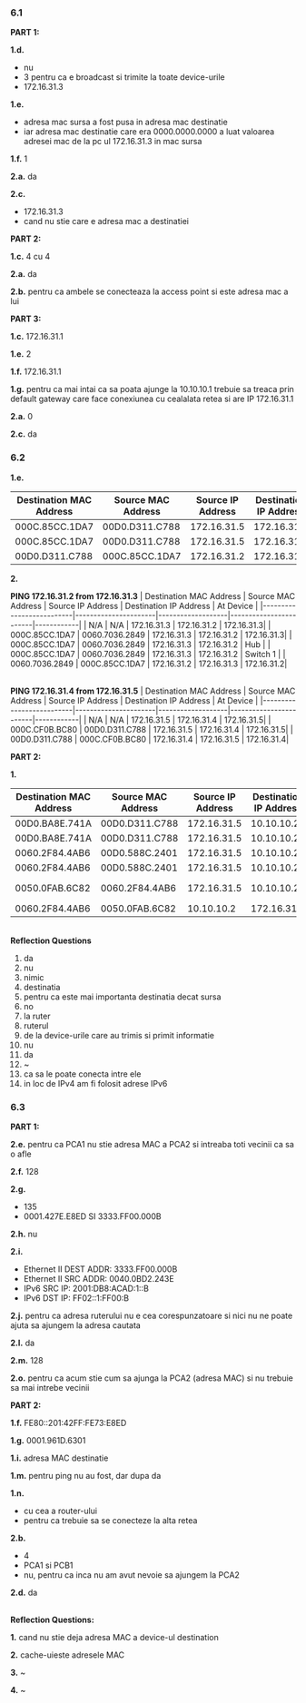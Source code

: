 ### 6.1 

**PART 1:**

**1.d.**  
   - nu  
   - 3 pentru ca e broadcast si trimite la toate device-urile  
   - 172.16.31.3

**1.e.**  
   - adresa mac sursa a fost pusa in adresa mac destinatie  
   - iar adresa mac destinatie care era 0000.0000.0000 a luat valoarea adresei mac de la pc ul 172.16.31.3 in mac sursa

**1.f.**    1

**2.a.**    da

**2.c.**  
   - 172.16.31.3  
   - cand nu stie care e adresa mac a destinatiei

**PART 2:**

**1.c.**   4 cu 4

**2.a.**   da

**2.b.**   pentru ca ambele se conecteaza la access point si este adresa mac a lui

**PART 3:**

**1.c.**   172.16.31.1

**1.e.**   2

**1.f.**   172.16.31.1

**1.g.**   pentru ca mai intai ca sa poata ajunge la 10.10.10.1 trebuie sa treaca prin default gateway care face conexiunea cu cealalata retea si are IP 172.16.31.1

**2.a.**   0

**2.c.**   da

### 6.2

**1.e.**

| Destination MAC Address | Source MAC Address   | Source IP Address | Destination IP Address | At Device  |
|--------------------------|----------------------|-------------------|------------------------|------------|
| 000C.85CC.1DA7           | 00D0.D311.C788       | 172.16.31.5       | 172.16.31.2            | Switch 1   |
| 000C.85CC.1DA7           | 00D0.D311.C788       | 172.16.31.5       | 172.16.31.2            | Hub        |
| 00D0.D311.C788           | 000C.85CC.1DA7       | 172.16.31.2       | 172.16.31.5            | 172.16.31.2|

**2.**

**PING 172.16.31.2 from 172.16.31.3**
| Destination MAC Address | Source MAC Address   | Source IP Address | Destination IP Address | At Device  |
|--------------------------|----------------------|-------------------|------------------------|------------|
| N/A                      | N/A                  | 172.16.31.3       | 172.16.31.2            | 172.16.31.3|
| 000C.85CC.1DA7           | 0060.7036.2849       | 172.16.31.3       | 172.16.31.2            | 172.16.31.3|
| 000C.85CC.1DA7           | 0060.7036.2849       | 172.16.31.3       | 172.16.31.2            | Hub        |
| 000C.85CC.1DA7           | 0060.7036.2849       | 172.16.31.3       | 172.16.31.2            | Switch 1   |
| 0060.7036.2849           | 000C.85CC.1DA7       | 172.16.31.2       | 172.16.31.3            | 172.16.31.2|

\
**PING 172.16.31.4 from 172.16.31.5**
| Destination MAC Address | Source MAC Address   | Source IP Address | Destination IP Address | At Device  |
|--------------------------|----------------------|-------------------|------------------------|------------|
| N/A                      | N/A                  | 172.16.31.5       | 172.16.31.4            | 172.16.31.5|
| 000C.CF0B.BC80           | 00D0.D311.C788       | 172.16.31.5       | 172.16.31.4            | 172.16.31.5|
| 00D0.D311.C788           | 000C.CF0B.BC80       | 172.16.31.4       | 172.16.31.5            | 172.16.31.4|

**PART 2:**

**1.**

| Destination MAC Address | Source MAC Address   | Source IP Address | Destination IP Address | At Device    |
|--------------------------|----------------------|-------------------|------------------------|--------------|
| 00D0.BA8E.741A           | 00D0.D311.C788       | 172.16.31.5       | 10.10.10.2             | 172.16.31.5  |
| 00D0.BA8E.741A           | 00D0.D311.C788       | 172.16.31.5       | 10.10.10.2             | Switch 1     |
| 0060.2F84.4AB6           | 00D0.588C.2401       | 172.16.31.5       | 10.10.10.2             | Router       |
| 0060.2F84.4AB6           | 00D0.588C.2401       | 172.16.31.5       | 10.10.10.2             | Switch 0     |
| 0050.0FAB.6C82           | 0060.2F84.4AB6       | 172.16.31.5       | 10.10.10.2             | Access Point |
| 0060.2F84.4AB6           | 0050.0FAB.6C82       | 10.10.10.2        | 172.16.31.5            | 10.10.10.2   |


\
**Reflection Questions**
1. da
2. nu
3. nimic
4. destinatia
5. pentru ca este mai importanta destinatia decat sursa
6. no
7. la ruter
8. ruterul
9. de la device-urile care au trimis si primit informatie
10. nu
11. da
12. ~
13. ca sa le poate conecta intre ele
14. in loc de IPv4 am fi folosit adrese IPv6

### 6.3

**PART 1:**

**2.e.**   pentru ca PCA1 nu stie adresa MAC a PCA2 si intreaba toti vecinii ca sa o afle

**2.f.**   128

**2.g.**  
   -  135  
   - 0001.427E.E8ED SI 3333.FF00.000B

**2.h.**   nu

**2.i.**  
   - Ethernet II DEST ADDR: 3333.FF00.000B  
   - Ethernet II SRC ADDR:  0040.0BD2.243E  
   - IPv6 SRC IP: 2001:DB8:ACAD:1::B  
   - IPv6 DST IP: FF02::1:FF00:B

**2.j.**   pentru ca adresa ruterului nu e cea corespunzatoare si nici nu ne poate ajuta sa ajungem la adresa cautata

**2.l.**   da

**2.m.**   128

**2.o.**   pentru ca acum stie cum sa ajunga la PCA2 (adresa MAC) si nu trebuie sa mai intrebe vecinii

**PART 2:**

**1.f.**   FE80::201:42FF:FE73:E8ED

**1.g.**   0001.961D.6301

**1.i.**   adresa MAC destinatie

**1.m.**   pentru ping nu au fost, dar dupa da

**1.n.**  
   - cu cea a router-ului  
   - pentru ca trebuie sa se conecteze la alta retea

**2.b.**   
   - 4  
   - PCA1 si PCB1  
   - nu, pentru ca inca nu am avut nevoie sa ajungem la PCA2

**2.d.**   da

\
**Reflection Questions:**

**1.**   cand nu stie deja adresa MAC a device-ul destination

**2.**   cache-uieste adresele MAC 

**3.**   ~

**4.**   ~
